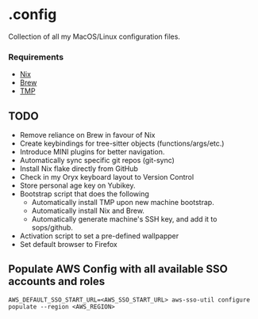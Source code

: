# .config

Collection of all my MacOS/Linux configuration files.

### Requirements

- [Nix](https://nixos.org/download/)
- [Brew](https://brew.sh/)
- [TMP](https://github.com/tmux-plugins/tpm?tab=readme-ov-file#installation)

## TODO

- Remove reliance on Brew in favour of Nix
- Create keybindings for tree-sitter objects (functions/args/etc.)
- Introduce MINI plugins for better navigation.
- Automatically sync specific git repos (git-sync)
- Install Nix flake directly from GitHub
- Check in my Oryx keyboard layout to Version Control
- Store personal age key on Yubikey.
- Bootstrap script that does the following
  - Automatically install TMP upon new machine bootstrap.
  - Automatically install Nix and Brew.
  - Automatically generate machine's SSH key, and add it to sops/github.
- Activation script to set a pre-defined wallpapper
- Set default browser to Firefox

## Populate AWS Config with all available SSO accounts and roles

```
AWS_DEFAULT_SSO_START_URL=<AWS_SSO_START_URL> aws-sso-util configure populate --region <AWS_REGION>

```
